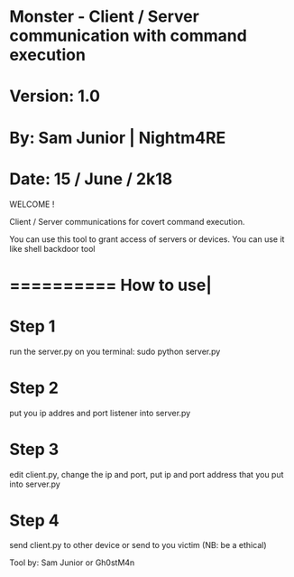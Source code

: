 # Monster - Client / Server communication with command execution
# Version: 1.0
# By: Sam Junior | Nightm4RE
# Date: 15 / June / 2k18


WELCOME !

Client / Server communications for covert command execution.

You can use this tool to grant access of servers or devices.
You can use it like shell backdoor tool

==========
How to use|
==========

Step 1
======
run the server.py on you terminal:
sudo python server.py

Step 2
======
put you ip addres and port listener into server.py

Step 3
======
edit client.py, change the ip and port, put ip and port address that you put into server.py

Step 4
======
send client.py to other device or send to you victim (NB: be a ethical)



Tool by: Sam Junior or Gh0stM4n
